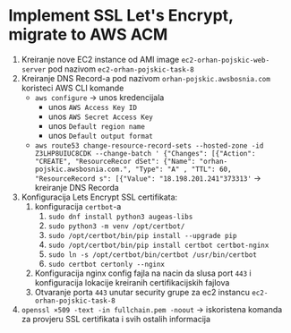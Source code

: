 # Implement SSL Let's Encrypt, migrate to AWS ACM
1. Kreiranje nove EC2 instance od AMI image `ec2-orhan-pojskic-web-server` pod nazivom `ec2-orhan-pojskic-task-8`
2. Kreiranje DNS Record-a pod nazivom `orhan-pojskic.awsbosnia.com` koristeci AWS CLI komande
	- `aws configure` -> unos kredencijala
		- unos `AWS Access Key ID`
		- unos `AWS Secret Access Key`
		- unos `Default region name`
		- unos `Default output format`
	- `aws route53 change-resource-record-sets --hosted-zone -id Z3LHP8UIUC8CDK --change-batch ' {"Changes": [{"Action": "CREATE", "ResourceRecor dSet": {"Name": "orhan-pojskic.awsbosnia.com.", "Type": "A" , "TTL": 60, "ResourceRecord s": [{"Value": "18.198.201.241"373313'` -> kreiranje DNS Recorda
3. Konfiguracija Lets Encrypt SSL certifikata:
	1. konfiguracija `certbot`-a
		1. `sudo dnf install python3 augeas-libs`
		2. `sudo python3 -m venv /opt/certbot/`
		3. `sudo /opt/certbot/bin/pip install --upgrade pip`
		4. `sudo /opt/certbot/bin/pip install certbot certbot-nginx`
		5. `sudo ln -s /opt/certbot/bin/certbot /usr/bin/certbot`
		6. `sudo certbot certonly --nginx`
	2. Konfiguracija nginx config fajla na nacin da slusa port `443` i konfiguracija lokacije kreiranih certifikacijskih fajlova
	3. Otvaranje porta `443` unutar security grupe za ec2 instancu `ec2-orhan-pojskic-task-8`
4. `openssl ×509 -text -in fullchain.pem -noout` -> iskoristena komanda za provjeru SSL certifikata i svih ostalih informacija
